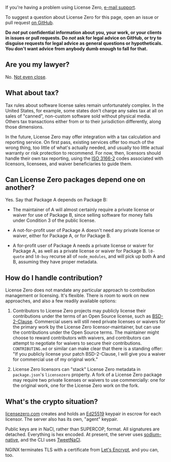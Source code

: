 If you're having a problem using License Zero, [e-mail support](mailto:support@artlessdevices.com).

To suggest a question about License Zero for this page, open an issue or pull request [on GitHub](https://github.com/licensezero/licensezero-questions).

**Do _not_ put confidential information about you, your work, or your clients in issues or pull requests.  Do _not_ ask for legal advice on GitHub, or try to disguise requests for legal advice as general questions or hypotheticals.  You don't want advice from anybody dumb enough to fall for that.**

## Are you my lawyer?

No.  [Not even close](https://licensezero.com/terms/service).

## What about tax?

Tax rules about software license sales remain unfortunately complex.  In the United States, for example, some states don't charge any sales tax at all on sales of "canned", non-custom software sold without physical media.  Others tax transactions either from or to their jurisdiction differently, along those dimensions.

In the future, License Zero may offer integration with a tax calculation and reporting service.  On first pass, existing services offer too much of the wrong thing, too little of what's actually needed, and usually too little actual warranty or risk protection to recommend.  For now, then, licensors should handle their own tax reporting, using the [ISO 3166-2](https://en.wikipedia.org/wiki/ISO_3166-2) codes associated with licensors, licensees, and waiver beneficiaries to guide them.

## Can License Zero packages depend one on another?

Yes.  Say that Package A depends on Package B:

- The maintainer of A will almost certainly require a private license or waiver for use of Package B, since selling software for money falls under Condition 3 of the public license.

- A not-for-profit user of Package A doesn't need any private license or waiver, either for Package A, or for Package B.

- A for-profit user of Package A needs a private license or waiver for Package A, as well as a private license or waiver for Package B.  `l0-quote` and `l0-buy` recurse all of `node_modules`, and will pick up both A and B, assuming they have proper metadata.

## How do I handle contribution?

License Zero does not mandate any particular approach to contribution management or licensing.  It's flexible.  There is room to work on new approaches, and also a few readily available options:

1.  Contributors to License Zero projects may publicly license their contributions under the terms of an Open Source license, such as [BSD-2-Clause](https://spdx.org/licenses/BSD-2-Clause).  Commercial users will still need private licenses or waivers for the primary work by the License Zero licensor-maintainer, but can use the contributions under the Open Source terms.  The maintainer might choose to reward contributors with waivers, and contributors can attempt to negotiate for waivers to secure their contributions.  `CONTRIBUTING.md` or similar can make clear that there is a standing offer: "If you publicly license your patch BSD-2-Clause, I will give you a waiver for commercial use of my original work."

2.  License Zero licensors can "stack" License Zero metadata in `package.json`'s `licensezero` property.  A fork of a License Zero package may require two private licenses or waivers to use commercially: one for the original work, one for the License Zero work on the fork.

## What's the crypto situation?

[licensezero.com](https://licensezero.com) creates and holds an [Ed25519](https://ed25519.cr.yp.to/) keypair in escrow for each licensor.  The server also has its own, "agent" keypair.

Public keys are in NaCl, rather than SUPERCOP, format.  All signatures are detached.  Everything is hex encoded.  At present, the server uses [sodium-native](https://www.npmjs.com/package/sodium-native), and the CLI uses [TweetNaCl](https://www.npmjs.com/package/tweetnacl).

NGINX terminates TLS with a certificate from [Let's Encrypt](https://letsencrypt.org/), and you can, too.
